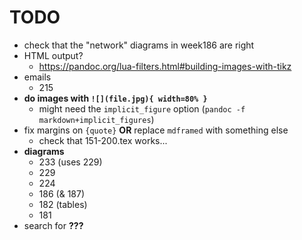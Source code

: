 # TODO

- check that the "network" diagrams in week186 are right
- HTML output?
    + https://pandoc.org/lua-filters.html#building-images-with-tikz
- emails
    + 215
- **do images with `![](file.jpg){ width=80% }`**
    + might need the `implicit_figure` option (`pandoc -f markdown+implicit_figures`)
- fix margins on `{quote}` **OR** replace `mdframed` with something else
    + check that 151-200.tex works...
- **diagrams**
    + 233 (uses 229)
    + 229
    + 224
    + 186 (& 187)
    + 182 (tables)
    + 181
- search for **???**
